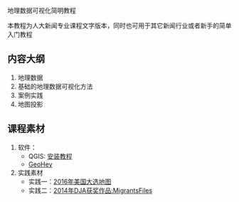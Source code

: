 地理数据可视化简明教程

本教程为人大新闻专业课程文字版本，同时也可用于其它新闻行业或者新手的简单入门教程

## 内容大纲
1. 地理数据
2. 基础的地理数据可视化方法
3. 案例实践
4. 地图投影

## 课程素材
1. 软件：
    - QGIS: [安装教程](./QGIS.md)
    - [GeoHey](https://geohey.com)
2. 实践素材
    - 实践一：[2016年美国大选地图](./practice/practice-01-美国大选)
    - 实践二：[2014年DJA获奖作品:MigrantsFiles](./practice/practice-02-MigrantsFiles)